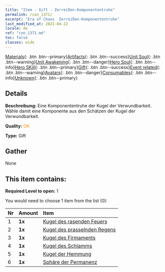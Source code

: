 ```yaml
---
title: "Item - Gift - Zerreißen-Komponententruhe"
permalink: /con_1371/
excerpt: "Era of Chaos  Zerreißen-Komponententruhe"
last_modified_at: 2021-04-22
locale: de
ref: "con_1371.md"
toc: false
classes: wide
---
```

 [Materials](/ItemsDE/){: .btn .btn--primary}[Artifacts](/ItemsDE/Artifacts/){: .btn .btn--success}[Unit Soul](/ItemsDE/UnitSoul/){: .btn .btn--warning}[Unit Awakening](/ItemsDE/UnitAwakening/){: .btn .btn--danger}[Hero Soul](/ItemsDE/HeroSoul/){: .btn .btn--info}[Hero SKill](/ItemsDE/HeroSkill/){: .btn .btn--primary}[Gift](/ItemsDE/Gift/){: .btn .btn--success}[Event related](/ItemsDE/Events/){: .btn .btn--warning}[Avatars](/ItemsDE/Avatars/){: .btn .btn--danger}[Consumables](/ItemsDE/Consumables/){: .btn .btn--info}[Unknown](/ItemsDE/Unknown/){: .btn .btn--primary}

## Details
 **Beschreibung:** Eine Komponententruhe der Kugel der Verwundbarkeit. Wähle damit eine Komponente aus den Schätzen der Kugel der Verwundbarkeit.

 **Quality:** <span style="color: #FF8C00">OK</span>

 **Type:** Gift

## Gather

  None

## This item contains:

 **Required Level to open:** 1

 You would need to choose 1 item from the list (0):

  | Nr | Amount |     Item    |
  |:---|:-------|:------------|
  | 1 |  **1x** | [Kugel des rasenden Feuers](/de/Items/art_172/) |  | 
  | 2 |  **1x** | [Kugel des prasselnden Regens](/de/Items/art_173/) |  | 
  | 3 |  **1x** | [Kugel des Firmaments](/de/Items/art_174/) |  | 
  | 4 |  **1x** | [Kugel des Schlamms](/de/Items/art_175/) |  | 
  | 5 |  **1x** | [Kugel der Hemmung](/de/Items/art_176/) |  | 
  | 6 |  **1x** | [Sphäre der Permanenz](/de/Items/art_177/) |  | 
